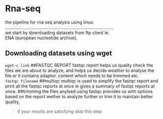 # Rna-seq
the pipeline for  rna seq analysis using linux.  
.......................................................................................<br>
we start by downloading datasets from ftp client ie.<br> ENA (european nucleotide archive).<br>
## Downloading datasets using wget
`wget-c link`
##FASTQC REPORT
fastqc report helps us quality check the files we are about to analyze, and helps us decide weather to analyse the file or it contains adaptor.
content which needs to be trimmed etc.<br>
`fastqc filename`
##multiqc
multiqc is used to simplify the fastqc report and print all the fastqc reports at once ie gives a summary of fastqc reports at once.
##trimming
the files anylsed using fastqc provides us with options based on the report wether to analyze further or trim it to maintain better quality, 
>if your results are satisfying skip this step
